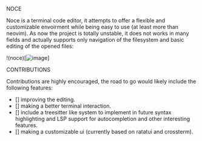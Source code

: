 NOCE

Noce is a terminal code editor, it attempts to offer a flexible and customizable envoirment while being easy to use (at least more than neovim).
As now the project is totally unstable, it does not works in many fields and actually supports only navigation of the filesystem and basic editing of the opened files:

!(noce)[![image](https://github.com/nunzioono/noce/assets/36959525/59ccda0d-5c26-40d8-b025-4e8c120f5d63)]

CONTRIBUTIONS

Contributions are highly encouraged, the road to go would likely include the following features:

- [] improving the editing.
- [] making a better terminal interaction.
- [] include a treesitter like system to implement in future syntax highlighting and LSP support for autocompletion and other interesting features.
- [] making a customizable ui (currently based on ratatui and crossterm).

